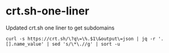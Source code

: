 # crt.sh-one-liner
Updated crt.sh one liner to get subdomains

  `curl -s https://crt.sh/\?q\=\%.$1\&output\=json | jq -r '.[].name_value' | sed 's/\*\.//g' | sort -u`
